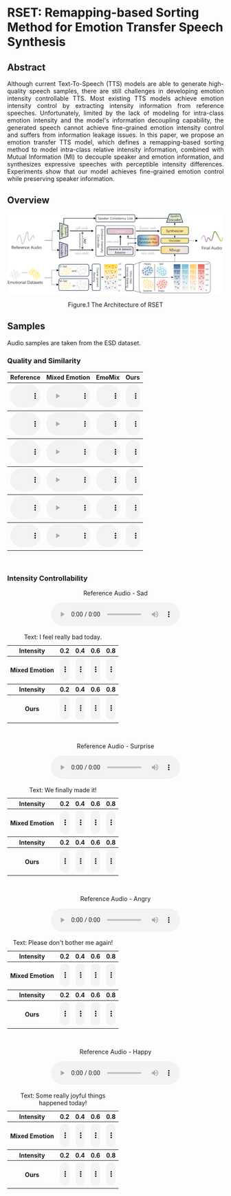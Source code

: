 <script>
function pauseOthers(ele) {
    $("audio").not(ele).each(function (index, audio) {audio.pause();});
}
</script>

<style>
.main-content table {
    display: inline-table;
}
table {
    table-layout:fixed;
    width: 100%;
    overflow: hidden;
}
#player{
    width: 100%;
}
#players{
    width: 300px;
}
.center-text {
            text-align: center;
        }	
</style>

# RSET: Remapping-based Sorting Method for Emotion Transfer Speech Synthesis

## Abstract
<p align="justify">
Although current Text-To-Speech (TTS) models are able to generate high-quality speech samples, there are still challenges in developing emotion intensity controllable TTS. Most existing TTS models achieve emotion intensity control by extracting intensity information from reference speeches. Unfortunately, limited by the lack of modeling for intra-class emotion intensity and the model's information decoupling capability, the generated speech cannot achieve fine-grained emotion intensity control and suffers from information leakage issues. In this paper, we propose an emotion transfer TTS model, which defines a remapping-based sorting method to model intra-class relative intensity information, combined with Mutual Information (MI) to decouple speaker and emotion information, and synthesizes expressive speeches with perceptible intensity differences. Experiments show that our model achieves fine-grained emotion control while preserving speaker information.
</p>

## Overview
<p align="justify">

</p>

![Model Architecture ](assets/arcf.png)
<p align="center">Figure.1 The Architecture of RSET</p>

## Samples
Audio samples are taken from the ESD dataset.

### Quality and Similarity

<table>
    <tr>
        <th> Reference </th>
        <th> Mixed Emotion </th>
        <th> EmoMix </th>
        <th> Ours </th>
    </tr>
<tr>
	<th> <audio controls id="player" onplay="pauseOthers(this);"><source src="assets/sim/1_ref.wav" type="audio/mpeg"></audio> </th>
        <th> <audio controls id="player" onplay="pauseOthers(this);"><source src="assets/sim/1_fec.wav" type="audio/mpeg"></audio> </th>
        <th> <audio controls id="player" onplay="pauseOthers(this);"><source src="assets/sim/1_cet.wav" type="audio/mpeg"></audio> </th>
	<th> <audio controls id="player" onplay="pauseOthers(this);"><source src="assets/sim/1_emoremap.wav" type="audio/mpeg"></audio> </th>
</tr>
<tr>
	<th> <audio controls id="player" onplay="pauseOthers(this);"><source src="assets/sim/2_ref.wav" type="audio/mpeg"></audio> </th>
        <th> <audio controls id="player" onplay="pauseOthers(this);"><source src="assets/sim/2_fec.wav" type="audio/mpeg"></audio> </th>
        <th> <audio controls id="player" onplay="pauseOthers(this);"><source src="assets/sim/2_cet.wav" type="audio/mpeg"></audio> </th>
	<th> <audio controls id="player" onplay="pauseOthers(this);"><source src="assets/sim/2_emoremap.wav" type="audio/mpeg"></audio> </th>
</tr>	
<tr>
	<th> <audio controls id="player" onplay="pauseOthers(this);"><source src="assets/sim/3_ref.wav" type="audio/mpeg"></audio> </th>
        <th> <audio controls id="player" onplay="pauseOthers(this);"><source src="assets/sim/3_fec.wav" type="audio/mpeg"></audio> </th>
        <th> <audio controls id="player" onplay="pauseOthers(this);"><source src="assets/sim/3_cet.wav" type="audio/mpeg"></audio> </th>
	<th> <audio controls id="player" onplay="pauseOthers(this);"><source src="assets/sim/3_emoremap.wav" type="audio/mpeg"></audio> </th>
</tr>	
<tr>
	<th> <audio controls id="player" onplay="pauseOthers(this);"><source src="assets/sim/4_ref.wav" type="audio/mpeg"></audio> </th>
        <th> <audio controls id="player" onplay="pauseOthers(this);"><source src="assets/sim/4_fec.wav" type="audio/mpeg"></audio> </th>
        <th> <audio controls id="player" onplay="pauseOthers(this);"><source src="assets/sim/4_cet.wav" type="audio/mpeg"></audio> </th>
	<th> <audio controls id="player" onplay="pauseOthers(this);"><source src="assets/sim/4_emoremap.wav" type="audio/mpeg"></audio> </th>
</tr>	
<tr>
	<th> <audio controls id="player" onplay="pauseOthers(this);"><source src="assets/sim/5_ref.wav" type="audio/mpeg"></audio> </th>
        <th> <audio controls id="player" onplay="pauseOthers(this);"><source src="assets/sim/5_fec.wav" type="audio/mpeg"></audio> </th>
        <th> <audio controls id="player" onplay="pauseOthers(this);"><source src="assets/sim/5_cet.wav" type="audio/mpeg"></audio> </th>
	<th> <audio controls id="player" onplay="pauseOthers(this);"><source src="assets/sim/5_emoremap.wav" type="audio/mpeg"></audio> </th>
</tr>	
<tr>
	<th> <audio controls id="player" onplay="pauseOthers(this);"><source src="assets/sim/6_ref.wav" type="audio/mpeg"></audio> </th>
        <th> <audio controls id="player" onplay="pauseOthers(this);"><source src="assets/sim/6_fec.wav" type="audio/mpeg"></audio> </th>
        <th> <audio controls id="player" onplay="pauseOthers(this);"><source src="assets/sim/6_cet.wav" type="audio/mpeg"></audio> </th>
	<th> <audio controls id="player" onplay="pauseOthers(this);"><source src="assets/sim/6_emoremap.wav" type="audio/mpeg"></audio> </th>
</tr>	
</table>

<p>&nbsp;</p> 

### Intensity Controllability

<div class="center-text"><p> Reference Audio - Sad </p></div>
<div class="center-text"><audio controls id="players" onplay="pauseOthers(this);"><source src="assets/emo/sad/ref.wav" type="audio/mpeg"></audio> </div>
<table>
	<CAPTION>Text: I feel really bad today.</CAPTION>
    <tr>
        <th> Intensity </th>
        <th> 0.2 </th> 
        <th> 0.4 </th>
        <th> 0.6 </th>
	<th> 0.8 </th>
    </tr>
<tr>
        <th> Mixed Emotion </th>
	<th> <audio controls id="player" onplay="pauseOthers(this);"><source src="assets/emo/sad/fec/0.2.wav" type="audio/mpeg"></audio> </th>
        <th> <audio controls id="player" onplay="pauseOthers(this);"><source src="assets/emo/sad/fec/0.4.wav" type="audio/mpeg"></audio> </th>
        <th> <audio controls id="player" onplay="pauseOthers(this);"><source src="assets/emo/sad/fec/0.6.wav" type="audio/mpeg"></audio> </th>
        <th> <audio controls id="player" onplay="pauseOthers(this);"><source src="assets/emo/sad/fec/0.8.wav" type="audio/mpeg"></audio> </th>
</tr>
    <tr>
        <th> Intensity </th>
        <th> 0.2 </th> 
        <th> 0.4 </th>
        <th> 0.6 </th>
	<th> 0.8 </th>
    </tr>
<tr>
        <th> Ours </th>
	<th> <audio controls id="player" onplay="pauseOthers(this);"><source src="assets/emo/sad/emoremap/-0.4.wav" type="audio/mpeg"></audio> </th>
        <th> <audio controls id="player" onplay="pauseOthers(this);"><source src="assets/emo/sad/emoremap/-0.2.wav" type="audio/mpeg"></audio> </th>
        <th> <audio controls id="player" onplay="pauseOthers(this);"><source src="assets/emo/sad/emoremap/0.2.wav" type="audio/mpeg"></audio> </th>
        <th> <audio controls id="player" onplay="pauseOthers(this);"><source src="assets/emo/sad/emoremap/0.4.wav" type="audio/mpeg"></audio> </th>
</tr>	
</table>

<p>&nbsp;</p> 

<div class="center-text"><p> Reference Audio - Surprise </p></div>
<div class="center-text"><audio controls id="players" onplay="pauseOthers(this);"><source src="assets/emo/sur/ref.wav" type="audio/mpeg"></audio> </div>
<table>
	<CAPTION>Text: We finally made it!</CAPTION>
    <tr>
        <th> Intensity </th>
        <th> 0.2 </th> 
        <th> 0.4 </th>
        <th> 0.6 </th>
	<th> 0.8 </th>
    </tr>
<tr>
        <th> Mixed Emotion </th>
	<th> <audio controls id="player" onplay="pauseOthers(this);"><source src="assets/emo/sur/fec/0.2.wav" type="audio/mpeg"></audio> </th>
        <th> <audio controls id="player" onplay="pauseOthers(this);"><source src="assets/emo/sur/fec/0.4.wav" type="audio/mpeg"></audio> </th>
        <th> <audio controls id="player" onplay="pauseOthers(this);"><source src="assets/emo/sur/fec/0.6.wav" type="audio/mpeg"></audio> </th>
        <th> <audio controls id="player" onplay="pauseOthers(this);"><source src="assets/emo/sur/fec/0.8.wav" type="audio/mpeg"></audio> </th>
</tr>
    <tr>
        <th> Intensity </th>
        <th> 0.2 </th> 
        <th> 0.4 </th>
        <th> 0.6 </th>
	<th> 0.8 </th>
    </tr>
<tr>
        <th> Ours </th>
	<th> <audio controls id="player" onplay="pauseOthers(this);"><source src="assets/emo/sur/emoremap/-0.4.wav" type="audio/mpeg"></audio> </th>
        <th> <audio controls id="player" onplay="pauseOthers(this);"><source src="assets/emo/sur/emoremap/-0.2.wav" type="audio/mpeg"></audio> </th>
        <th> <audio controls id="player" onplay="pauseOthers(this);"><source src="assets/emo/sur/emoremap/0.2.wav" type="audio/mpeg"></audio> </th>
        <th> <audio controls id="player" onplay="pauseOthers(this);"><source src="assets/emo/sur/emoremap/0.4.wav" type="audio/mpeg"></audio> </th>
</tr>	
</table>

<p>&nbsp;</p>

<div class="center-text"><p> Reference Audio - Angry </p></div>
<div class="center-text"><audio controls id="players" onplay="pauseOthers(this);"><source src="assets/emo/ang/ref.wav" type="audio/mpeg"></audio> </div>
<table>
	<CAPTION>Text: Please don't bother me again!</CAPTION>
    <tr>
        <th> Intensity </th>
        <th> 0.2 </th> 
        <th> 0.4 </th>
        <th> 0.6 </th>
	<th> 0.8 </th>
    </tr>
<tr>
        <th> Mixed Emotion </th>
	<th> <audio controls id="player" onplay="pauseOthers(this);"><source src="assets/emo/ang/fec/0.2.wav" type="audio/mpeg"></audio> </th>
        <th> <audio controls id="player" onplay="pauseOthers(this);"><source src="assets/emo/ang/fec/0.4.wav" type="audio/mpeg"></audio> </th>
        <th> <audio controls id="player" onplay="pauseOthers(this);"><source src="assets/emo/ang/fec/0.6.wav" type="audio/mpeg"></audio> </th>
        <th> <audio controls id="player" onplay="pauseOthers(this);"><source src="assets/emo/ang/fec/0.8.wav" type="audio/mpeg"></audio> </th>
</tr>
    <tr>
        <th> Intensity </th>
        <th> 0.2 </th> 
        <th> 0.4 </th>
        <th> 0.6 </th>
	<th> 0.8 </th>
    </tr>
<tr>
        <th> Ours </th>
	<th> <audio controls id="player" onplay="pauseOthers(this);"><source src="assets/emo/ang/emoremap/-0.4.wav" type="audio/mpeg"></audio> </th>
        <th> <audio controls id="player" onplay="pauseOthers(this);"><source src="assets/emo/ang/emoremap/-0.2.wav" type="audio/mpeg"></audio> </th>
        <th> <audio controls id="player" onplay="pauseOthers(this);"><source src="assets/emo/ang/emoremap/0.2.wav" type="audio/mpeg"></audio> </th>
        <th> <audio controls id="player" onplay="pauseOthers(this);"><source src="assets/emo/ang/emoremap/0.4.wav" type="audio/mpeg"></audio> </th>
</tr>	
</table>

<p>&nbsp;</p>

<div class="center-text"><p> Reference Audio - Happy </p></div>
<div class="center-text"><audio controls id="players" onplay="pauseOthers(this);"><source src="assets/emo/happy/ref.wav" type="audio/mpeg"></audio> </div>
<table>
	<CAPTION>Text: Some really joyful things happened today!</CAPTION>
    <tr>
        <th> Intensity </th>
        <th> 0.2 </th> 
        <th> 0.4 </th>
        <th> 0.6 </th>
	<th> 0.8 </th>
    </tr>
<tr>
        <th> Mixed Emotion </th>
	<th> <audio controls id="player" onplay="pauseOthers(this);"><source src="assets/emo/happy/fec/0.2.wav" type="audio/mpeg"></audio> </th>
        <th> <audio controls id="player" onplay="pauseOthers(this);"><source src="assets/emo/happy/fec/0.4.wav" type="audio/mpeg"></audio> </th>
        <th> <audio controls id="player" onplay="pauseOthers(this);"><source src="assets/emo/happy/fec/0.6.wav" type="audio/mpeg"></audio> </th>
        <th> <audio controls id="player" onplay="pauseOthers(this);"><source src="assets/emo/happy/fec/0.8.wav" type="audio/mpeg"></audio> </th>
</tr>
    <tr>
        <th> Intensity </th>
        <th> 0.2 </th> 
        <th> 0.4 </th>
        <th> 0.6 </th>
	<th> 0.8 </th>
    </tr>
<tr>
        <th> Ours </th>
	<th> <audio controls id="player" onplay="pauseOthers(this);"><source src="assets/emo/happy/emoremap/-0.4.wav" type="audio/mpeg"></audio> </th>
        <th> <audio controls id="player" onplay="pauseOthers(this);"><source src="assets/emo/happy/emoremap/-0.2.wav" type="audio/mpeg"></audio> </th>
        <th> <audio controls id="player" onplay="pauseOthers(this);"><source src="assets/emo/happy/emoremap/0.2.wav" type="audio/mpeg"></audio> </th>
        <th> <audio controls id="player" onplay="pauseOthers(this);"><source src="assets/emo/happy/emoremap/0.4.wav" type="audio/mpeg"></audio> </th>
</tr>	
</table>

<p>&nbsp;</p>


